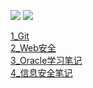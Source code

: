 [![](https://badgen.net/badge/icon/rss?icon=rss&label)](https://github.com/Truman1970/Truman_notebook/commits.atom) 
[![](https://badgen.net/badge/icon/Telegram?icon=telegram&label)](https://t.me/GnaHz5) 



[1_Git](Docs/1_Git.md)  
[2_Web安全](Docs/2_Web安全.md)  
[3_Oracle学习笔记](Docs/3_Oracle学习笔记.md)  
[4_信息安全笔记](Docs/4_信息安全笔记.md)  